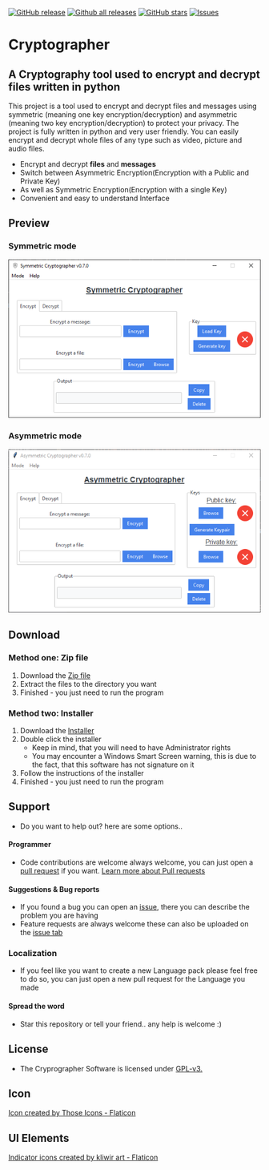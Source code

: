 [![GitHub release](https://img.shields.io/github/release/jasger9000/Cryptographer/all.svg)](https://github.com/jasger9000/Cryptographer/releases)
[![Github all releases](https://img.shields.io/github/downloads/jasger9000/Cryptographer/total.svg)](https://github.com/jasger9000/Cryptographer/releases)
[![GitHub stars](https://img.shields.io/github/stars/jasger9000/Cryptographer.svg)](https://github.com/jasger9000/Cryptographer/stargazers)
[![Issues](https://img.shields.io/github/issues/jasger9000/Cryptographer.svg)](https://github.com/jasger9000/Cryptographer/issues)

# Cryptographer

## A Cryptography tool used to encrypt and decrypt files written in python

This project is a tool used to encrypt and decrypt files and messages using symmetric (meaning one key encryption/decryption) and asymmetric (meaning two key encryption/decryption) to protect your privacy.
The project is fully written in python and very user friendly. You can easily encrypt and decrypt whole files of any type such as video, picture and audio files.

 * Encrypt and decrypt **files** and **messages**
 * Switch between Asymmetric Encryption(Encryption with a Public and Private Key)
 * As well as Symmetric Encryption(Encryption with a single Key)
 * Convenient and easy to understand Interface

## Preview

### Symmetric mode
<img src='https://github.com/jasger9000/Cryptographer/blob/master/src/Preview_Symmetric.png'>

### Asymmetric mode
<img src='https://github.com/jasger9000/Cryptographer/blob/master/src/Preview_Asymmetric.png'>



## Download

### Method one: Zip file
1. Download the [Zip file](https://github.com/jasger9000/Cryptographer/releases/download/v0.7.0/Cryptographer.zip)
2. Extract the files to the directory you want
3. Finished - you just need to run the program

### Method two: Installer
1. Download the [Installer](https://github.com/jasger9000/Cryptographer/releases/download/v0.7.0/Cryptographer.Installer.exe)
2. Double click the installer
   - Keep in mind, that you will need to have Administrator rights
   - You may encounter a Windows Smart Screen warning, this is due to the fact, that this software has not signature on it
3. Follow the instructions of the installer
4. Finished - you just need to run the program


## Support
  - Do you want to help out? here are some options..

#### Programmer
  - Code contributions are welcome always welcome, you can just open a [pull request](https://www.github.com/jasger9000/Cryptographer/pulls) if you want. [Learn more about Pull requests](https://docs.github.com/en/enterprise-server@3.5/pull-requests/collaborating-with-pull-requests/proposing-changes-to-your-work-with-pull-requests/about-pull-requests)

#### Suggestions & Bug reports
  - If you found a bug you can open an [issue](https://github.com/jasger9000/Cryptographer/issues), there you can describe the problem you are having
  - Feature requests are always welcome these can also be uploaded on the [issue tab](https://github.com/jasger9000/Cryptographer/issues)
 
### Localization
  - If you feel like you want to create a new Language pack please feel free to do so, you can just open a new pull request for the Language you made

#### Spread the word
  - Star this repository or tell your friend.. any help is welcome :)

## License
  - The Cryprographer Software is licensed under [GPL-v3.](https://github.com/jasger9000/Cryptographer/blob/master/LICENSE)

## Icon
<a href="https://www.flaticon.com/free-icons/shield" title="shield icons">Icon created by Those Icons - Flaticon</a>

## UI Elements
<a href="https://www.flaticon.com/free-icons/cross" title="cross icons">Indicator icons created by kliwir art - Flaticon</a>

